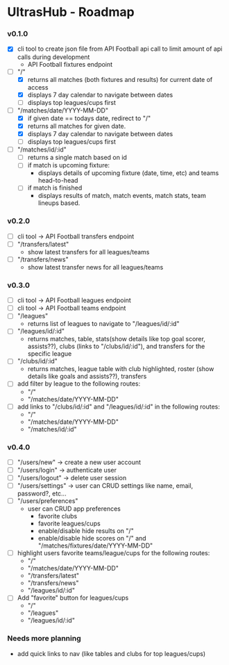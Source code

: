 # UltrasHub - Roadmap 

### v0.1.0
- [x] cli tool to create json file from API Football api call to limit amount of api calls during development
    - API Football fixtures endpoint
- [ ] "/" 
    - [x] returns all matches (both fixtures and results) for current date of access
    - [x] displays 7 day calendar to navigate between dates 
    - [ ] displays top leagues/cups first
- [ ] "/matches/date/YYYY-MM-DD"
    - [x] if given date == todays date, redirect to "/"
    - [x] returns all matches for given date.
    - [x] displays 7 day calendar to navigate between dates
    - [ ] displays top leagues/cups first
- [ ] "/matches/id/:id"
    - [ ] returns a single match based on id
    - [ ] if match is upcoming fixture:
        - displays details of upcoming fixture (date, time, etc) and teams head-to-head
    - [ ] if match is finished 
        - displays results of match, match events, match stats, team lineups based.

### v0.2.0 
- [ ] cli tool -> API Football transfers endpoint 
- [ ] "/transfers/latest"
    - show latest transfers for all leagues/teams
- [ ] "/transfers/news"
    - show latest transfer news for all leagues/teams

### v0.3.0
- [ ] cli tool -> API Football leagues endpoint 
- [ ] cli tool -> API Football teams endpoint
- [ ] "/leagues" 
    - returns list of leagues to navigate to "/leagues/id/:id" 
- [ ] "/leagues/id/:id" 
    - returns matches, table, stats(show details like top goal scorer, assists??), clubs (links to "/clubs/id/:id"), and transfers for the specific league 
- [ ] "/clubs/id/:id" 
    - returns matches, league table with club highlighted, roster (show details like goals and assists??), transfers
- [ ] add filter by league to the following routes:
    - "/"
    - "/matches/date/YYYY-MM-DD" 
- [ ] add links to "/clubs/id/:id" and "/leagues/id/:id" in the following routes:
    - "/"
    - "/matches/date/YYYY-MM-DD"
    - "/matches/id/:id"

### v0.4.0
- [ ] "/users/new" -> create a new user account
- [ ] "/users/login" -> authenticate user 
- [ ] "/users/logout" -> delete user session 
- [ ] "/users/settings" -> user can CRUD settings like name, email, password?, etc...
- [ ] "/users/preferences"
    - user can CRUD app preferences
        - favorite clubs
        - favorite leagues/cups
        - enable/disable hide results on "/"
        - enable/disable hide scores on "/" and "/matches/fixtures/date/YYYY-MM-DD"
- [ ] highlight users favorite teams/league/cups for the following routes:
    - "/" 
    - "/matches/date/YYYY-MM-DD" 
    - "/transfers/latest" 
    - "/transfers/news" 
    - "/leagues/id/:id" 
- [ ] Add "favorite" button for leagues/cups
    - "/"
    - "/leagues"
    - "/leagues/id/:id"


### Needs more planning
- add quick links to nav (like tables and clubs for top leagues/cups)
